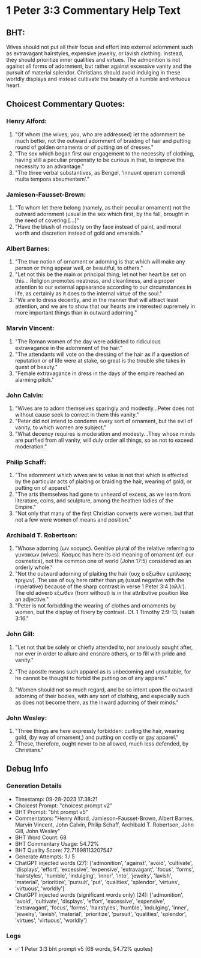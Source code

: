 # 1 Peter 3:3 Commentary Help Text

## BHT:
Wives should not put all their focus and effort into external adornment such as extravagant hairstyles, expensive jewelry, or lavish clothing. Instead, they should prioritize inner qualities and virtues. The admonition is not against all forms of adornment, but rather against excessive vanity and the pursuit of material splendor. Christians should avoid indulging in these worldly displays and instead cultivate the beauty of a humble and virtuous heart.

## Choicest Commentary Quotes:
### Henry Alford:
1. "Of whom (the wives; you, who are addressed) let the adornment be much better, not the outward adornment of braiding of hair and putting round of golden ornaments or of putting on of dresses."
2. "The sex which began first our engagement to the necessity of clothing, having still a peculiar propensity to be curious in that, to improve the necessity to an advantage."
3. "The three verbal substantives, as Bengel, 'innuunt operam comendi multa tempora absumentem'."

### Jamieson-Fausset-Brown:
1. "To whom let there belong (namely, as their peculiar ornament) not the outward adornment (usual in the sex which first, by the fall, brought in the need of covering [...]"
2. "Have the blush of modesty on thy face instead of paint, and moral worth and discretion instead of gold and emeralds."

### Albert Barnes:
1. "The true notion of ornament or adorning is that which will make any person or thing appear well, or beautiful, to others."
2. "Let not this be the main or principal thing; let not her heart be set on this... Religion promotes neatness, and cleanliness, and a proper attention to our external appearance according to our circumstances in life, as certainly as it does to the internal virtue of the soul."
3. "We are to dress decently, and in the manner that will attract least attention, and we are to show that our hearts are interested supremely in more important things than in outward adorning."

### Marvin Vincent:
1. "The Roman women of the day were addicted to ridiculous extravagance in the adornment of the hair."
2. "The attendants will vote on the dressing of the hair as if a question of reputation or of life were at stake, so great is the trouble she takes in quest of beauty."
3. "Female extravagance in dress in the days of the empire reached an alarming pitch."

### John Calvin:
1. "Wives are to adorn themselves sparingly and modestly...Peter does not without cause seek to correct in them this vanity."
2. "Peter did not intend to condemn every sort of ornament, but the evil of vanity, to which women are subject."
3. "What decency requires is moderation and modesty...They whose minds are purified from all vanity, will duly order all things, so as not to exceed moderation."

### Philip Schaff:
1. "The adornment which wives are to value is not that which is effected by the particular acts of plaiting or braiding the hair, wearing of gold, or putting on of apparel."
2. "The arts themselves had gone to unheard of excess, as we learn from literature, coins, and sculpture, among the heathen ladies of the Empire."
3. "Not only that many of the first Christian converts were women, but that not a few were women of means and position."

### Archibald T. Robertson:
1. "Whose adorning (ων κοσμος). Genitive plural of the relative referring to γυναικων (wives). Κοσμος has here its old meaning of ornament (cf. our cosmetics), not the common one of world (John 17:5) considered as an orderly whole."
2. "Not the outward adorning of plaiting the hair (ουχ ο εξωθεν εμπλοκης τριχων). The use of ουχ here rather than μη (usual negative with the imperative) because of the sharp contrast in verse 1 Peter 3:4 (αλλ'). The old adverb εξωθεν (from without) is in the attributive position like an adjective."
3. "Peter is not forbidding the wearing of clothes and ornaments by women, but the display of finery by contrast. Cf. 1 Timothy 2:9-13; Isaiah 3:16."

### John Gill:
1. "Let not that be solely or chiefly attended to, nor anxiously sought after, nor ever in order to allure and ensnare others, or to fill with pride and vanity."

2. "The apostle means such apparel as is unbecoming and unsuitable, for he cannot be thought to forbid the putting on of any apparel."

3. "Women should not so much regard, and be so intent upon the outward adorning of their bodies, with any sort of clothing, and especially such as does not become them, as the inward adorning of their minds."

### John Wesley:
1. "Three things are here expressly forbidden: curling the hair, wearing gold, (by way of ornament,) and putting on costly or gay apparel."
2. "These, therefore, ought never to be allowed, much less defended, by Christians."


## Debug Info
### Generation Details
- Timestamp: 09-28-2023 17:38:21
- Choicest Prompt: "choicest prompt v2"
- BHT Prompt: "bht prompt v5"
- Commentators: "Henry Alford, Jamieson-Fausset-Brown, Albert Barnes, Marvin Vincent, John Calvin, Philip Schaff, Archibald T. Robertson, John Gill, John Wesley"
- BHT Word Count: 68
- BHT Commentary Usage: 54.72%
- BHT Quality Score: 72.71698113207547
- Generate Attempts: 1 / 5
- ChatGPT injected words (27):
	['admonition', 'against', 'avoid', 'cultivate', 'displays', 'effort', 'excessive', 'expensive', 'extravagant', 'focus', 'forms', 'hairstyles', 'humble', 'indulging', 'inner', 'into', 'jewelry', 'lavish', 'material', 'prioritize', 'pursuit', 'put', 'qualities', 'splendor', 'virtues', 'virtuous', 'worldly']
- ChatGPT injected words (significant words only) (24):
	['admonition', 'avoid', 'cultivate', 'displays', 'effort', 'excessive', 'expensive', 'extravagant', 'focus', 'forms', 'hairstyles', 'humble', 'indulging', 'inner', 'jewelry', 'lavish', 'material', 'prioritize', 'pursuit', 'qualities', 'splendor', 'virtues', 'virtuous', 'worldly']

### Logs
- ✅ 1 Peter 3:3 bht prompt v5 (68 words, 54.72% quotes)